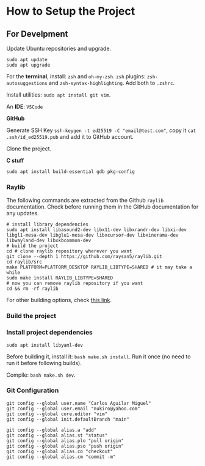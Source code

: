 # How to Setup the Project

## For Develpment

Update Ubuntu repositories and upgrade.

```shell
sudo apt update
sudo apt upgrade
```

For the **terminal**, install: `zsh` and `oh-my-zsh`. `zsh` plugins: `zsh-autosuggestions` and `zsh-syntax-highlighting`. Add both to `.zshrc`.

Install utilities: `sudo apt install git vim`.

An **IDE**: `VSCode`

**GitHub**

Generate SSH Key `ssh-keygen -t ed25519 -C "email@test.com"`, copy it `cat .ssh/id_ed25519.pub` and add it to GitHub account.

Clone the project.

**C stuff**

`sudo apt install build-essential gdb pkg-config`

### Raylib

The following commands are extracted from the Github `raylib` documentation. Check before running them in the GitHub documentation for any updates.

```shell
# install library dependencies
sudo apt install libasound2-dev libx11-dev libxrandr-dev libxi-dev libgl1-mesa-dev libglu1-mesa-dev libxcursor-dev libxinerama-dev libwayland-dev libxkbcommon-dev
# build the project
cd # clone raylib repository wherever you want
git clone --depth 1 https://github.com/raysan5/raylib.git
cd raylib/src
make PLATFORM=PLATFORM_DESKTOP RAYLIB_LIBTYPE=SHARED # it may take a while
sudo make install RAYLIB_LIBTYPE=SHARED
# now you can remove raylib repository if you want
cd && rm -rf raylib
```

For other building options, check [this link](https://github.com/raysan5/raylib/wiki/Working-on-GNU-Linux#build-raylib-using-make).

### Build the project

### Install project dependencies

```shell
sudo apt install libyaml-dev
```

Before building it, install it: `bash make.sh install`. Run it once (no need to run it before following builds).

Compile: `bash make.sh dev`.

### Git Configuration

```shell
git config --global user.name "Carlos Aguilar Miguel"
git config --global user.email "nukiro@yahoo.com"
git config --global core.editor "vim"
git config --global init.defaultBranch "main"

git config --global alias.a "add"
git config --global alias.st "status"
git config --global alias.plo "pull origin"
git config --global alias.pso "push origin"
git config --global alias.co "checkout"
git config --global alias.cm "commit -m"
```
